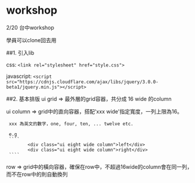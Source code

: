 # workshop
2/20 台中workshop

學員可以clone回去用

##1. 引入lib 

   css: 
   ````<link rel="stylesheet" href="style.css">````

   javascript: 
   ````<script src="https://cdnjs.cloudflare.com/ajax/libs/jquery/3.0.0-beta1/jquery.min.js"></script>````

##2. 基本排版
   ui grid => 最外層的grid容器，共分成 16 wide 的column

   ui column => grid中的直向容器，搭配'xxx wide'指定寬度，一列上限為16。 

     xxx 為英文的數字，one, four, ten, ... twelve etc.

     e.g 
     ````
     		<div class="ui eight wide column">left</div>
     		<div class="ui eight wide column">right</div>
     ````

   row => grid中的橫向容器，確保在row中，不超過16wide的column會在同一列，而不在row中的則自動換列

